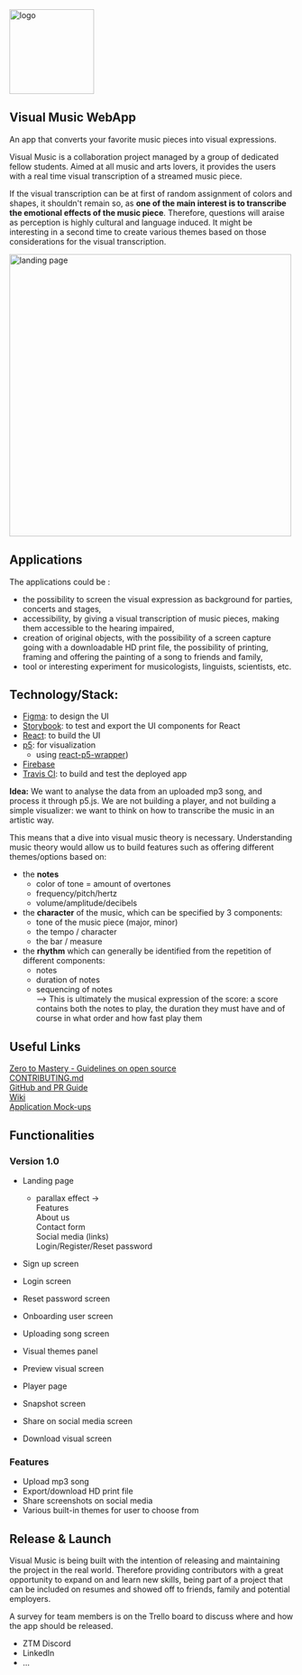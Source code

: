 <img src="https://github.com/zero-to-mastery/visual-music/blob/master/visual-music-logo/Logo%20Background.jpg" alt="logo" width="150" height="150">

## Visual Music WebApp
An app that converts your favorite music pieces into visual expressions. 

Visual Music is a collaboration project managed by a group of dedicated fellow students. Aimed at all music and arts lovers, it provides the users with a real time visual transcription of a streamed music piece. 

If the visual transcription can be at first of random assignment of colors and shapes, it shouldn't remain so, as **one of the main interest is to transcribe the emotional effects of the music piece**. Therefore, questions will araise as perception is highly cultural and language induced. It might be interesting in a second time to create various themes based on those considerations for the visual transcription.     
     
<img src="https://raw.githubusercontent.com/zero-to-mastery/visual-music/master/visual-music-mockups/landing-page.png" alt="landing page" width="500">

## Applications
The applications could be :
* the possibility to screen the visual expression as background for parties, concerts and stages, 
* accessibility, by giving a visual transcription of music pieces, making them accessible to the hearing impaired,
* creation of original objects, with the possibility of a screen capture going with a downloadable HD print file, the possibility of printing, framing and offering the painting of a song to friends and family,
* tool or interesting experiment for musicologists, linguists, scientists, etc.

## Technology/Stack:
* [Figma](https://www.figma.com/): to design the UI
* [Storybook](https://storybook.js.org/): to test and export the UI components for React
* [React](https://reactjs.org/): to build the UI
* [p5](https://p5js.org/): for visualization
   * using [react-p5-wrapper](https://www.npmjs.com/package/react-p5-wrapper))
* [Firebase](https://firebase.google.com/)                 
* [Travis CI](https://travis-ci.org/): to build and test the deployed app
  
__Idea:__ We want to analyse the data from an uploaded mp3 song, and process it through p5.js. We are not building a player, and not building a simple visualizer: we want to think on how to transcribe the music in an artistic way.       

This means that a dive into visual music theory is necessary. Understanding music theory would allow us to build features such as offering different themes/options based on:

- the **notes**
  - color of tone = amount of overtones
  - frequency/pitch/hertz
  - volume/amplitude/decibels
- the **character** of the music, which can be specified by 3 components:
  - tone of the music piece (major, minor)
  - the tempo / character
  - the bar / measure
- the **rhythm** which can generally be identified from the repetition of different components:
  - notes
  - duration of notes
  - sequencing of notes      
--> This is ultimately the musical expression of the score: a score contains both the notes to play, the duration they must have and of course in what order and how fast play them                      


## Useful Links
[Zero to Mastery - Guidelines on open source](https://github.com/zero-to-mastery/start-here-guidelines)            
[CONTRIBUTING.md](https://github.com/zero-to-mastery/visual-music/blob/master/CONTRIBUTING.md)               
[GitHub and PR Guide](https://github.com/zero-to-mastery/visual-music/blob/master/Visual-Music-GitHub-PR-Guide.pdf)       
[Wiki](https://github.com/zero-to-mastery/visual-music/wiki)                     
[Application Mock-ups](https://github.com/zero-to-mastery/visual-music/wiki/Application-Mock-ups)                 
 

## Functionalities
### Version 1.0
* Landing page
  * parallax effect ->         
Features         
About us        
Contact form          
Social media (links)          
Login/Register/Reset password             
         
* Sign up screen   
* Login screen    
* Reset password screen     
* Onboarding user screen     
* Uploading song screen        
* Visual themes panel   
* Preview visual screen
* Player page         
* Snapshot screen             
* Share on social media screen             
* Download visual screen               

### Features
* Upload mp3 song
* Export/download HD print file
* Share screenshots on social media        
* Various built-in themes for user to choose from


## Release & Launch
Visual Music is being built with the intention of releasing and maintaining the project in the real world. Therefore providing contributors with a great opportunity to expand on and learn new skills, being part of a project that can be included on resumes and showed off to friends, family and potential employers.

A survey for team members is on the Trello board to discuss where and how the app should be released.
* ZTM Discord
* LinkedIn
* ...
